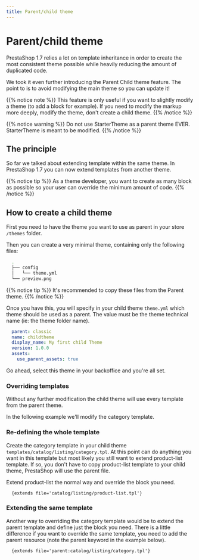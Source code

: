 ```yaml
---
title: Parent/child theme
---
```


# Parent/child theme

PrestaShop 1.7 relies a lot on template inheritance in order to create
the most consistent theme possible while heavily reducing the amount of duplicated code.

We took it even further introducing the Parent Child theme feature. The point to is to avoid
modifying the main theme so you can update it!

{{% notice note %}}
  This feature is only useful if you want to slightly modify a theme (to add a block for example).
  If you need to modify the markup more deeply, modify the theme, don't create a child theme.
{{% /notice %}}

{{% notice warning %}}
  Do not use StarterTheme as a parent theme EVER. StarterTheme is meant to be modified.
{{% /notice %}}

## The principle

So far we talked about extending template within the same theme. In PrestaShop 1.7 you can now extend templates
from another theme.

{{% notice tip %}}
  As a theme developer, you want to create as many block as possible so your user can
  override the minimum amount of code.
{{% /notice %}}

## How to create a child theme

First you need to have the theme you want to use as parent in your store `/themes` folder.

Then you can create a very minimal theme, containing only the following files:

```bash
  .
  ├── config
  │   └── theme.yml
  └── preview.png
```
{{% notice tip %}}
  It's recommended to copy these files from the Parent theme.
{{% /notice %}}

Once you have this, you will specify in your child theme `theme.yml` which theme should be used as a parent.
The value must be the theme technical name (ie: the theme folder name).

```yaml
  parent: classic
  name: childtheme
  display_name: My first child Theme
  version: 1.0.0
  assets:
    use_parent_assets: true
```

Go ahead, select this theme in your backoffice and you're all set.

### Overriding templates

Without any further modification the child theme will use every template from the parent theme.

In the following example we'll modify the category template.

### Re-defining the whole template

Create the category template in your child theme `templates/catalog/listing/category.tpl`. At this point
can do anything you want in this template but most likely you still want to extend product-list template. If so,
you don't have to copy product-list template to your child theme, PrestaShop will use the parent file.

Extend product-list the normal way and override the block you need.

```smarty
  {extends file='catalog/listing/product-list.tpl'}
```

### Extending the same template

Another way to overriding the category template would be to extend the parent template and define just the
block you need. There is a little difference if you want to override the same template, you need to add
the parent resource (note the parent keyword in the example below).

```smarty
  {extends file='parent:catalog/listing/category.tpl'}
```
